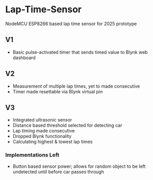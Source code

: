 # Lap-Time-Sensor
NodeMCU ESP8266 based lap time sensor for 2025 prototype

## V1
- Basic pulse-activated timer that sends timed value to Blynk web dashboard

## V2
- Measurement of multiple lap times, yet to made consecutive
- Timer made resettable via Blynk virtual pin

## V3
- Integrated ultrasonic sensor
- Distance based threshold selected for detecting car
- Lap timing made consecutive
- Dropped Blynk functionality
- Calculating highest & lowest lap times

### Implementations Left
- Button based sensor power; allows for random object to be left undetected until before car passes through